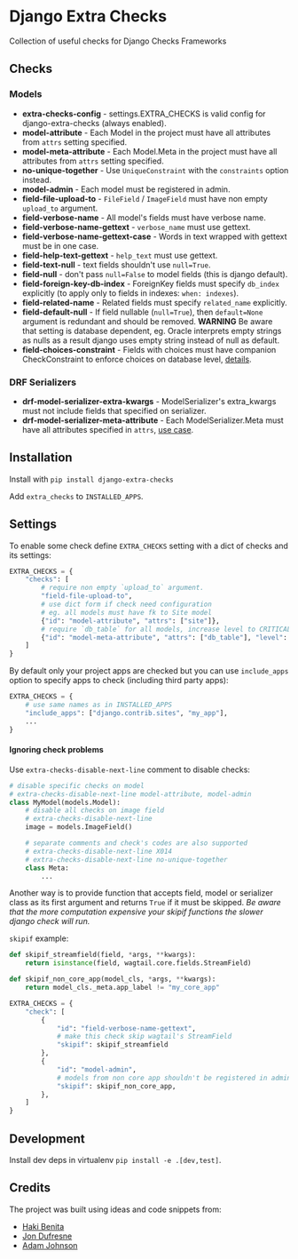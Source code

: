 # Django Extra Checks

Collection of useful checks for Django Checks Frameworks

## Checks

### Models

- **extra-checks-config** - settings.EXTRA_CHECKS is valid config for django-extra-checks (always enabled).
- **model-attribute** - Each Model in the project must have all attributes from `attrs` setting specified.
- **model-meta-attribute** - Each Model.Meta in the project must have all attributes from `attrs` setting specified.
- **no-unique-together** - Use `UniqueConstraint` with the `constraints` option instead.
- **model-admin** - Each model must be registered in admin.
- **field-file-upload-to** - `FileField` / `ImageField` must have non empty `upload_to` argument.
- **field-verbose-name** - All model's fields must have verbose name.
- **field-verbose-name-gettext** - `verbose_name` must use gettext.
- **field-verbose-name-gettext-case** - Words in text wrapped with gettext must be in one case.
- **field-help-text-gettext** - `help_text` must use gettext.
- **field-text-null** - text fields shouldn't use `null=True`.
- **field-null** - don't pass `null=False` to model fields (this is django default).
- **field-foreign-key-db-index** - ForeignKey fields must specify `db_index` explicitly (to apply only to fields in indexes: `when: indexes`).
- **field-related-name** - Related fields must specify `related_name` explicitly.
- **field-default-null** - If field nullable (`null=True`), then
  `default=None` argument is redundant and should be removed.
  **WARNING** Be aware that setting is database dependent,
  eg. Oracle interprets empty strings as nulls as a result
  django uses empty string instead of null as default.
- **field-choices-constraint** - Fields with choices must have companion CheckConstraint to enforce choices on database level, [details](https://adamj.eu/tech/2020/01/22/djangos-field-choices-dont-constrain-your-data/).

### DRF Serializers

- **drf-model-serializer-extra-kwargs** - ModelSerializer's extra_kwargs must not include fields that specified on serializer.
- **drf-model-serializer-meta-attribute** - Each ModelSerializer.Meta must have all attributes specified in `attrs`, [use case](https://hakibenita.com/django-rest-framework-slow#bonus-forcing-good-habits).

## Installation

Install with `pip install django-extra-checks`

Add `extra_checks` to `INSTALLED_APPS`.

## Settings

To enable some check define `EXTRA_CHECKS` setting with a dict of checks and its settings:

```python
EXTRA_CHECKS = {
    "checks": [
        # require non empty `upload_to` argument.
        "field-file-upload-to",
        # use dict form if check need configuration
        # eg. all models must have fk to Site model
        {"id": "model-attribute", "attrs": ["site"]},
        # require `db_table` for all models, increase level to CRITICAL
        {"id": "model-meta-attribute", "attrs": ["db_table"], "level": "CRITICAL"},
    ]
}
```

By default only your project apps are checked but you can use
`include_apps` option to specify apps to check (including third party apps):

```python
EXTRA_CHECKS = {
    # use same names as in INSTALLED_APPS
    "include_apps": ["django.contrib.sites", "my_app"],
    ...
}
```

#### Ignoring check problems

Use `extra-checks-disable-next-line` comment to disable checks:

```python
# disable specific checks on model
# extra-checks-disable-next-line model-attribute, model-admin
class MyModel(models.Model):
    # disable all checks on image field
    # extra-checks-disable-next-line
    image = models.ImageField()

    # separate comments and check's codes are also supported
    # extra-checks-disable-next-line X014
    # extra-checks-disable-next-line no-unique-together
    class Meta:
        ...
```

Another way is to provide function that accepts field, model or
serializer class as its first argument and returns `True` if it must be skipped.
_Be aware that the more computation expensive your skipif functions the
slower django check will run._

`skipif` example:

```python
def skipif_streamfield(field, *args, **kwargs):
    return isinstance(field, wagtail.core.fields.StreamField)

def skipif_non_core_app(model_cls, *args, **kwargs):
    return model_cls._meta.app_label != "my_core_app"

EXTRA_CHECKS = {
    "check": [
        {
            "id": "field-verbose-name-gettext",
            # make this check skip wagtail's StreamField
            "skipif": skipif_streamfield
        },
        {
            "id": "model-admin",
            # models from non core app shouldn't be registered in admin
            "skipif": skipif_non_core_app,
        },
    ]
}
```

## Development

Install dev deps in virtualenv `pip install -e .[dev,test]`.

## Credits

The project was built using ideas and code snippets from:

- [Haki Benita](https://medium.com/@hakibenita/automating-the-boring-stuff-in-django-using-the-check-framework-3495fb550a6a)
- [Jon Dufresne](https://github.com/jdufresne/django-check-admin)
- [Adam Johnson](https://adamj.eu/tech/2020/01/22/djangos-field-choices-dont-constrain-your-data/)
